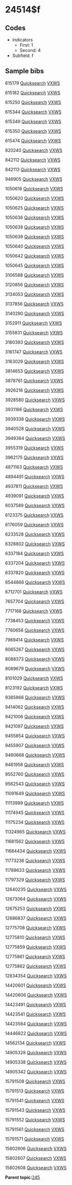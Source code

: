 # 24514$f

## Codes

-   Indicators
    -   First: 1
    -   Second: 4
-   Subfield: f

## Sample bibs

615179 [Quicksearch](https://search.library.yale.edu/catalog/615179) [VXWS](http://prodorbis.library.yale.edu:7014/vxws/GetHoldingsService?bibId=615179)

615182 [Quicksearch](https://search.library.yale.edu/catalog/615182) [VXWS](http://prodorbis.library.yale.edu:7014/vxws/GetHoldingsService?bibId=615182)

615250 [Quicksearch](https://search.library.yale.edu/catalog/615250) [VXWS](http://prodorbis.library.yale.edu:7014/vxws/GetHoldingsService?bibId=615250)

615344 [Quicksearch](https://search.library.yale.edu/catalog/615344) [VXWS](http://prodorbis.library.yale.edu:7014/vxws/GetHoldingsService?bibId=615344)

615349 [Quicksearch](https://search.library.yale.edu/catalog/615349) [VXWS](http://prodorbis.library.yale.edu:7014/vxws/GetHoldingsService?bibId=615349)

615350 [Quicksearch](https://search.library.yale.edu/catalog/615350) [VXWS](http://prodorbis.library.yale.edu:7014/vxws/GetHoldingsService?bibId=615350)

615474 [Quicksearch](https://search.library.yale.edu/catalog/615474) [VXWS](http://prodorbis.library.yale.edu:7014/vxws/GetHoldingsService?bibId=615474)

820240 [Quicksearch](https://search.library.yale.edu/catalog/820240) [VXWS](http://prodorbis.library.yale.edu:7014/vxws/GetHoldingsService?bibId=820240)

842112 [Quicksearch](https://search.library.yale.edu/catalog/842112) [VXWS](http://prodorbis.library.yale.edu:7014/vxws/GetHoldingsService?bibId=842112)

842113 [Quicksearch](https://search.library.yale.edu/catalog/842113) [VXWS](http://prodorbis.library.yale.edu:7014/vxws/GetHoldingsService?bibId=842113)

946905 [Quicksearch](https://search.library.yale.edu/catalog/946905) [VXWS](http://prodorbis.library.yale.edu:7014/vxws/GetHoldingsService?bibId=946905)

1050618 [Quicksearch](https://search.library.yale.edu/catalog/1050618) [VXWS](http://prodorbis.library.yale.edu:7014/vxws/GetHoldingsService?bibId=1050618)

1050620 [Quicksearch](https://search.library.yale.edu/catalog/1050620) [VXWS](http://prodorbis.library.yale.edu:7014/vxws/GetHoldingsService?bibId=1050620)

1050625 [Quicksearch](https://search.library.yale.edu/catalog/1050625) [VXWS](http://prodorbis.library.yale.edu:7014/vxws/GetHoldingsService?bibId=1050625)

1050636 [Quicksearch](https://search.library.yale.edu/catalog/1050636) [VXWS](http://prodorbis.library.yale.edu:7014/vxws/GetHoldingsService?bibId=1050636)

1050638 [Quicksearch](https://search.library.yale.edu/catalog/1050638) [VXWS](http://prodorbis.library.yale.edu:7014/vxws/GetHoldingsService?bibId=1050638)

1050639 [Quicksearch](https://search.library.yale.edu/catalog/1050639) [VXWS](http://prodorbis.library.yale.edu:7014/vxws/GetHoldingsService?bibId=1050639)

1050640 [Quicksearch](https://search.library.yale.edu/catalog/1050640) [VXWS](http://prodorbis.library.yale.edu:7014/vxws/GetHoldingsService?bibId=1050640)

1050642 [Quicksearch](https://search.library.yale.edu/catalog/1050642) [VXWS](http://prodorbis.library.yale.edu:7014/vxws/GetHoldingsService?bibId=1050642)

1050645 [Quicksearch](https://search.library.yale.edu/catalog/1050645) [VXWS](http://prodorbis.library.yale.edu:7014/vxws/GetHoldingsService?bibId=1050645)

3106588 [Quicksearch](https://search.library.yale.edu/catalog/3106588) [VXWS](http://prodorbis.library.yale.edu:7014/vxws/GetHoldingsService?bibId=3106588)

3120856 [Quicksearch](https://search.library.yale.edu/catalog/3120856) [VXWS](http://prodorbis.library.yale.edu:7014/vxws/GetHoldingsService?bibId=3120856)

3134053 [Quicksearch](https://search.library.yale.edu/catalog/3134053) [VXWS](http://prodorbis.library.yale.edu:7014/vxws/GetHoldingsService?bibId=3134053)

3137856 [Quicksearch](https://search.library.yale.edu/catalog/3137856) [VXWS](http://prodorbis.library.yale.edu:7014/vxws/GetHoldingsService?bibId=3137856)

3140290 [Quicksearch](https://search.library.yale.edu/catalog/3140290) [VXWS](http://prodorbis.library.yale.edu:7014/vxws/GetHoldingsService?bibId=3140290)

3152911 [Quicksearch](https://search.library.yale.edu/catalog/3152911) [VXWS](http://prodorbis.library.yale.edu:7014/vxws/GetHoldingsService?bibId=3152911)

3155831 [Quicksearch](https://search.library.yale.edu/catalog/3155831) [VXWS](http://prodorbis.library.yale.edu:7014/vxws/GetHoldingsService?bibId=3155831)

3160393 [Quicksearch](https://search.library.yale.edu/catalog/3160393) [VXWS](http://prodorbis.library.yale.edu:7014/vxws/GetHoldingsService?bibId=3160393)

3161747 [Quicksearch](https://search.library.yale.edu/catalog/3161747) [VXWS](http://prodorbis.library.yale.edu:7014/vxws/GetHoldingsService?bibId=3161747)

3163029 [Quicksearch](https://search.library.yale.edu/catalog/3163029) [VXWS](http://prodorbis.library.yale.edu:7014/vxws/GetHoldingsService?bibId=3163029)

3814653 [Quicksearch](https://search.library.yale.edu/catalog/3814653) [VXWS](http://prodorbis.library.yale.edu:7014/vxws/GetHoldingsService?bibId=3814653)

3878761 [Quicksearch](https://search.library.yale.edu/catalog/3878761) [VXWS](http://prodorbis.library.yale.edu:7014/vxws/GetHoldingsService?bibId=3878761)

3926216 [Quicksearch](https://search.library.yale.edu/catalog/3926216) [VXWS](http://prodorbis.library.yale.edu:7014/vxws/GetHoldingsService?bibId=3926216)

3928580 [Quicksearch](https://search.library.yale.edu/catalog/3928580) [VXWS](http://prodorbis.library.yale.edu:7014/vxws/GetHoldingsService?bibId=3928580)

3931166 [Quicksearch](https://search.library.yale.edu/catalog/3931166) [VXWS](http://prodorbis.library.yale.edu:7014/vxws/GetHoldingsService?bibId=3931166)

3939338 [Quicksearch](https://search.library.yale.edu/catalog/3939338) [VXWS](http://prodorbis.library.yale.edu:7014/vxws/GetHoldingsService?bibId=3939338)

3940528 [Quicksearch](https://search.library.yale.edu/catalog/3940528) [VXWS](http://prodorbis.library.yale.edu:7014/vxws/GetHoldingsService?bibId=3940528)

3949364 [Quicksearch](https://search.library.yale.edu/catalog/3949364) [VXWS](http://prodorbis.library.yale.edu:7014/vxws/GetHoldingsService?bibId=3949364)

3955319 [Quicksearch](https://search.library.yale.edu/catalog/3955319) [VXWS](http://prodorbis.library.yale.edu:7014/vxws/GetHoldingsService?bibId=3955319)

3962175 [Quicksearch](https://search.library.yale.edu/catalog/3962175) [VXWS](http://prodorbis.library.yale.edu:7014/vxws/GetHoldingsService?bibId=3962175)

4871163 [Quicksearch](https://search.library.yale.edu/catalog/4871163) [VXWS](http://prodorbis.library.yale.edu:7014/vxws/GetHoldingsService?bibId=4871163)

4894491 [Quicksearch](https://search.library.yale.edu/catalog/4894491) [VXWS](http://prodorbis.library.yale.edu:7014/vxws/GetHoldingsService?bibId=4894491)

4937811 [Quicksearch](https://search.library.yale.edu/catalog/4937811) [VXWS](http://prodorbis.library.yale.edu:7014/vxws/GetHoldingsService?bibId=4937811)

4939091 [Quicksearch](https://search.library.yale.edu/catalog/4939091) [VXWS](http://prodorbis.library.yale.edu:7014/vxws/GetHoldingsService?bibId=4939091)

6037589 [Quicksearch](https://search.library.yale.edu/catalog/6037589) [VXWS](http://prodorbis.library.yale.edu:7014/vxws/GetHoldingsService?bibId=6037589)

6123375 [Quicksearch](https://search.library.yale.edu/catalog/6123375) [VXWS](http://prodorbis.library.yale.edu:7014/vxws/GetHoldingsService?bibId=6123375)

6176059 [Quicksearch](https://search.library.yale.edu/catalog/6176059) [VXWS](http://prodorbis.library.yale.edu:7014/vxws/GetHoldingsService?bibId=6176059)

6233528 [Quicksearch](https://search.library.yale.edu/catalog/6233528) [VXWS](http://prodorbis.library.yale.edu:7014/vxws/GetHoldingsService?bibId=6233528)

6328802 [Quicksearch](https://search.library.yale.edu/catalog/6328802) [VXWS](http://prodorbis.library.yale.edu:7014/vxws/GetHoldingsService?bibId=6328802)

6337184 [Quicksearch](https://search.library.yale.edu/catalog/6337184) [VXWS](http://prodorbis.library.yale.edu:7014/vxws/GetHoldingsService?bibId=6337184)

6337204 [Quicksearch](https://search.library.yale.edu/catalog/6337204) [VXWS](http://prodorbis.library.yale.edu:7014/vxws/GetHoldingsService?bibId=6337204)

6337820 [Quicksearch](https://search.library.yale.edu/catalog/6337820) [VXWS](http://prodorbis.library.yale.edu:7014/vxws/GetHoldingsService?bibId=6337820)

6544866 [Quicksearch](https://search.library.yale.edu/catalog/6544866) [VXWS](http://prodorbis.library.yale.edu:7014/vxws/GetHoldingsService?bibId=6544866)

6712701 [Quicksearch](https://search.library.yale.edu/catalog/6712701) [VXWS](http://prodorbis.library.yale.edu:7014/vxws/GetHoldingsService?bibId=6712701)

7657704 [Quicksearch](https://search.library.yale.edu/catalog/7657704) [VXWS](http://prodorbis.library.yale.edu:7014/vxws/GetHoldingsService?bibId=7657704)

7717168 [Quicksearch](https://search.library.yale.edu/catalog/7717168) [VXWS](http://prodorbis.library.yale.edu:7014/vxws/GetHoldingsService?bibId=7717168)

7738453 [Quicksearch](https://search.library.yale.edu/catalog/7738453) [VXWS](http://prodorbis.library.yale.edu:7014/vxws/GetHoldingsService?bibId=7738453)

7760656 [Quicksearch](https://search.library.yale.edu/catalog/7760656) [VXWS](http://prodorbis.library.yale.edu:7014/vxws/GetHoldingsService?bibId=7760656)

7969414 [Quicksearch](https://search.library.yale.edu/catalog/7969414) [VXWS](http://prodorbis.library.yale.edu:7014/vxws/GetHoldingsService?bibId=7969414)

8065267 [Quicksearch](https://search.library.yale.edu/catalog/8065267) [VXWS](http://prodorbis.library.yale.edu:7014/vxws/GetHoldingsService?bibId=8065267)

8088373 [Quicksearch](https://search.library.yale.edu/catalog/8088373) [VXWS](http://prodorbis.library.yale.edu:7014/vxws/GetHoldingsService?bibId=8088373)

8089679 [Quicksearch](https://search.library.yale.edu/catalog/8089679) [VXWS](http://prodorbis.library.yale.edu:7014/vxws/GetHoldingsService?bibId=8089679)

8101029 [Quicksearch](https://search.library.yale.edu/catalog/8101029) [VXWS](http://prodorbis.library.yale.edu:7014/vxws/GetHoldingsService?bibId=8101029)

8123192 [Quicksearch](https://search.library.yale.edu/catalog/8123192) [VXWS](http://prodorbis.library.yale.edu:7014/vxws/GetHoldingsService?bibId=8123192)

9385966 [Quicksearch](https://search.library.yale.edu/catalog/9385966) [VXWS](http://prodorbis.library.yale.edu:7014/vxws/GetHoldingsService?bibId=9385966)

9414062 [Quicksearch](https://search.library.yale.edu/catalog/9414062) [VXWS](http://prodorbis.library.yale.edu:7014/vxws/GetHoldingsService?bibId=9414062)

9421006 [Quicksearch](https://search.library.yale.edu/catalog/9421006) [VXWS](http://prodorbis.library.yale.edu:7014/vxws/GetHoldingsService?bibId=9421006)

9421097 [Quicksearch](https://search.library.yale.edu/catalog/9421097) [VXWS](http://prodorbis.library.yale.edu:7014/vxws/GetHoldingsService?bibId=9421097)

9455854 [Quicksearch](https://search.library.yale.edu/catalog/9455854) [VXWS](http://prodorbis.library.yale.edu:7014/vxws/GetHoldingsService?bibId=9455854)

9455907 [Quicksearch](https://search.library.yale.edu/catalog/9455907) [VXWS](http://prodorbis.library.yale.edu:7014/vxws/GetHoldingsService?bibId=9455907)

9460668 [Quicksearch](https://search.library.yale.edu/catalog/9460668) [VXWS](http://prodorbis.library.yale.edu:7014/vxws/GetHoldingsService?bibId=9460668)

9461958 [Quicksearch](https://search.library.yale.edu/catalog/9461958) [VXWS](http://prodorbis.library.yale.edu:7014/vxws/GetHoldingsService?bibId=9461958)

9552760 [Quicksearch](https://search.library.yale.edu/catalog/9552760) [VXWS](http://prodorbis.library.yale.edu:7014/vxws/GetHoldingsService?bibId=9552760)

9562543 [Quicksearch](https://search.library.yale.edu/catalog/9562543) [VXWS](http://prodorbis.library.yale.edu:7014/vxws/GetHoldingsService?bibId=9562543)

11091649 [Quicksearch](https://search.library.yale.edu/catalog/11091649) [VXWS](http://prodorbis.library.yale.edu:7014/vxws/GetHoldingsService?bibId=11091649)

11113999 [Quicksearch](https://search.library.yale.edu/catalog/11113999) [VXWS](http://prodorbis.library.yale.edu:7014/vxws/GetHoldingsService?bibId=11113999)

11174945 [Quicksearch](https://search.library.yale.edu/catalog/11174945) [VXWS](http://prodorbis.library.yale.edu:7014/vxws/GetHoldingsService?bibId=11174945)

11175234 [Quicksearch](https://search.library.yale.edu/catalog/11175234) [VXWS](http://prodorbis.library.yale.edu:7014/vxws/GetHoldingsService?bibId=11175234)

11324965 [Quicksearch](https://search.library.yale.edu/catalog/11324965) [VXWS](http://prodorbis.library.yale.edu:7014/vxws/GetHoldingsService?bibId=11324965)

11681562 [Quicksearch](https://search.library.yale.edu/catalog/11681562) [VXWS](http://prodorbis.library.yale.edu:7014/vxws/GetHoldingsService?bibId=11681562)

11684434 [Quicksearch](https://search.library.yale.edu/catalog/11684434) [VXWS](http://prodorbis.library.yale.edu:7014/vxws/GetHoldingsService?bibId=11684434)

11773236 [Quicksearch](https://search.library.yale.edu/catalog/11773236) [VXWS](http://prodorbis.library.yale.edu:7014/vxws/GetHoldingsService?bibId=11773236)

11788633 [Quicksearch](https://search.library.yale.edu/catalog/11788633) [VXWS](http://prodorbis.library.yale.edu:7014/vxws/GetHoldingsService?bibId=11788633)

11797329 [Quicksearch](https://search.library.yale.edu/catalog/11797329) [VXWS](http://prodorbis.library.yale.edu:7014/vxws/GetHoldingsService?bibId=11797329)

12640235 [Quicksearch](https://search.library.yale.edu/catalog/12640235) [VXWS](http://prodorbis.library.yale.edu:7014/vxws/GetHoldingsService?bibId=12640235)

12673064 [Quicksearch](https://search.library.yale.edu/catalog/12673064) [VXWS](http://prodorbis.library.yale.edu:7014/vxws/GetHoldingsService?bibId=12673064)

12675253 [Quicksearch](https://search.library.yale.edu/catalog/12675253) [VXWS](http://prodorbis.library.yale.edu:7014/vxws/GetHoldingsService?bibId=12675253)

12686837 [Quicksearch](https://search.library.yale.edu/catalog/12686837) [VXWS](http://prodorbis.library.yale.edu:7014/vxws/GetHoldingsService?bibId=12686837)

12775708 [Quicksearch](https://search.library.yale.edu/catalog/12775708) [VXWS](http://prodorbis.library.yale.edu:7014/vxws/GetHoldingsService?bibId=12775708)

12775810 [Quicksearch](https://search.library.yale.edu/catalog/12775810) [VXWS](http://prodorbis.library.yale.edu:7014/vxws/GetHoldingsService?bibId=12775810)

12775859 [Quicksearch](https://search.library.yale.edu/catalog/12775859) [VXWS](http://prodorbis.library.yale.edu:7014/vxws/GetHoldingsService?bibId=12775859)

12775861 [Quicksearch](https://search.library.yale.edu/catalog/12775861) [VXWS](http://prodorbis.library.yale.edu:7014/vxws/GetHoldingsService?bibId=12775861)

12775862 [Quicksearch](https://search.library.yale.edu/catalog/12775862) [VXWS](http://prodorbis.library.yale.edu:7014/vxws/GetHoldingsService?bibId=12775862)

12834354 [Quicksearch](https://search.library.yale.edu/catalog/12834354) [VXWS](http://prodorbis.library.yale.edu:7014/vxws/GetHoldingsService?bibId=12834354)

14420601 [Quicksearch](https://search.library.yale.edu/catalog/14420601) [VXWS](http://prodorbis.library.yale.edu:7014/vxws/GetHoldingsService?bibId=14420601)

14420606 [Quicksearch](https://search.library.yale.edu/catalog/14420606) [VXWS](http://prodorbis.library.yale.edu:7014/vxws/GetHoldingsService?bibId=14420606)

14423491 [Quicksearch](https://search.library.yale.edu/catalog/14423491) [VXWS](http://prodorbis.library.yale.edu:7014/vxws/GetHoldingsService?bibId=14423491)

14423541 [Quicksearch](https://search.library.yale.edu/catalog/14423541) [VXWS](http://prodorbis.library.yale.edu:7014/vxws/GetHoldingsService?bibId=14423541)

14423584 [Quicksearch](https://search.library.yale.edu/catalog/14423584) [VXWS](http://prodorbis.library.yale.edu:7014/vxws/GetHoldingsService?bibId=14423584)

14446822 [Quicksearch](https://search.library.yale.edu/catalog/14446822) [VXWS](http://prodorbis.library.yale.edu:7014/vxws/GetHoldingsService?bibId=14446822)

14562134 [Quicksearch](https://search.library.yale.edu/catalog/14562134) [VXWS](http://prodorbis.library.yale.edu:7014/vxws/GetHoldingsService?bibId=14562134)

14905328 [Quicksearch](https://search.library.yale.edu/catalog/14905328) [VXWS](http://prodorbis.library.yale.edu:7014/vxws/GetHoldingsService?bibId=14905328)

14905338 [Quicksearch](https://search.library.yale.edu/catalog/14905338) [VXWS](http://prodorbis.library.yale.edu:7014/vxws/GetHoldingsService?bibId=14905338)

14905342 [Quicksearch](https://search.library.yale.edu/catalog/14905342) [VXWS](http://prodorbis.library.yale.edu:7014/vxws/GetHoldingsService?bibId=14905342)

15791508 [Quicksearch](https://search.library.yale.edu/catalog/15791508) [VXWS](http://prodorbis.library.yale.edu:7014/vxws/GetHoldingsService?bibId=15791508)

15791513 [Quicksearch](https://search.library.yale.edu/catalog/15791513) [VXWS](http://prodorbis.library.yale.edu:7014/vxws/GetHoldingsService?bibId=15791513)

15791541 [Quicksearch](https://search.library.yale.edu/catalog/15791541) [VXWS](http://prodorbis.library.yale.edu:7014/vxws/GetHoldingsService?bibId=15791541)

15791543 [Quicksearch](https://search.library.yale.edu/catalog/15791543) [VXWS](http://prodorbis.library.yale.edu:7014/vxws/GetHoldingsService?bibId=15791543)

15791552 [Quicksearch](https://search.library.yale.edu/catalog/15791552) [VXWS](http://prodorbis.library.yale.edu:7014/vxws/GetHoldingsService?bibId=15791552)

15791561 [Quicksearch](https://search.library.yale.edu/catalog/15791561) [VXWS](http://prodorbis.library.yale.edu:7014/vxws/GetHoldingsService?bibId=15791561)

15791571 [Quicksearch](https://search.library.yale.edu/catalog/15791571) [VXWS](http://prodorbis.library.yale.edu:7014/vxws/GetHoldingsService?bibId=15791571)

15802606 [Quicksearch](https://search.library.yale.edu/catalog/15802606) [VXWS](http://prodorbis.library.yale.edu:7014/vxws/GetHoldingsService?bibId=15802606)

15802607 [Quicksearch](https://search.library.yale.edu/catalog/15802607) [VXWS](http://prodorbis.library.yale.edu:7014/vxws/GetHoldingsService?bibId=15802607)

15802608 [Quicksearch](https://search.library.yale.edu/catalog/15802608) [VXWS](http://prodorbis.library.yale.edu:7014/vxws/GetHoldingsService?bibId=15802608)

**Parent topic:**[245](../../tags/245/245.md)

